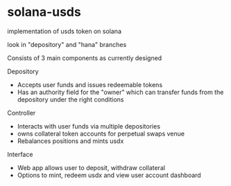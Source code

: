 # solana-usds
implementation of usds token on solana

look in "depository" and "hana" branches

Consists of 3 main components as currently designed

  Depository
  - Accepts user funds and issues redeemable tokens
  - Has an authority field for the "owner" which can transfer funds from the
    depository under the right conditions

  Controller
  - Interacts with user funds via multiple depositories
  - owns collateral token accounts for perpetual swaps venue
  - Rebalances positions and mints usdx

  Interface
  - Web app allows user to deposit, withdraw collateral
  - Options to mint, redeem usdx and view user account dashboard

